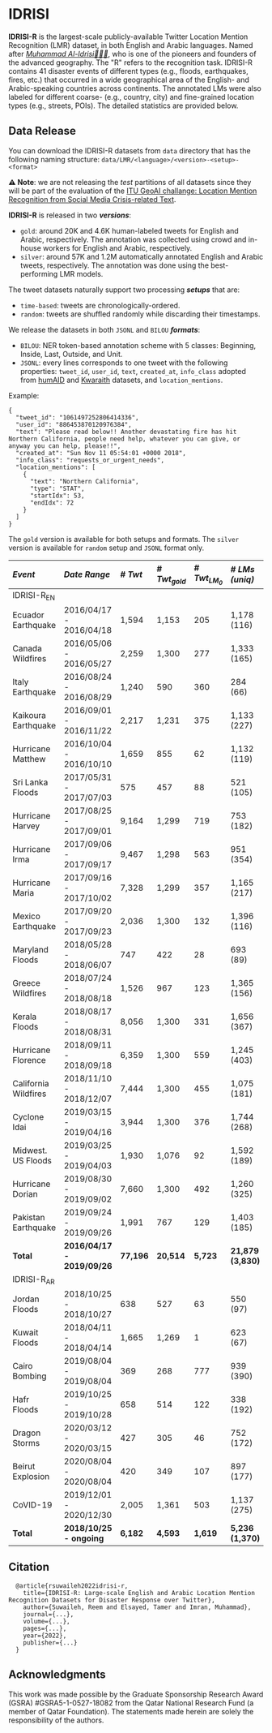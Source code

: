 # IDRISI
**IDRISI-R** is the largest-scale publicly-available Twitter Location Mention Recognition (LMR) dataset, in both English and Arabic languages. Named after [_Muhammad Al-Idrisi👳🏻‍♂️_](https://en.wikipedia.org/wiki/Muhammad_al-Idrisi), who is one of the pioneers and founders of the advanced geography. The "R" refers to the **r**ecognition task. IDRISI-R contains 41 disaster events of different types (e.g., floods, earthquakes, fires, etc.) that occurred in a wide geographical area of the English- and Arabic-speaking countries across continents. The annotated LMs were also labeled for different coarse- (e.g., country, city) and fine-grained location types (e.g., streets, POIs). The detailed statistics are provided below.


## Data Release

You can download the IDRISI-R datasets from `data` directory that has the following naming structure: `data/LMR/<language>/<version>-<setup>-<format>`

**⚠️ Note**: we are not releasing the _test_ partitions of all datasets since they will be part of the evaluation of the [ITU GeoAI challange: Location Mention Recognition from Social Media Crisis-related Text](https://geoaichallenge.aiforgood.itu.int/match/matchitem/64).

**IDRISI-R** is released in two **_versions_**: 
- `gold`: around 20K and 4.6K human-labeled tweets for English and Arabic, respectively. The annotation was collected using crowd and in-house workers for English and Arabic, respectively. 
- `silver`: around 57K and 1.2M automatically annotated English and Arabic tweets, respectively. The annotation was done using the best-performing LMR models.

The tweet datasets naturally support two processing **_setups_** that are:
- `time-based`: tweets are chronologically-ordered.
- `random`: tweets are shuffled randomly while discarding their timestamps.
 
We release the datasets in both `JSONL` and `BILOU` **_formats_**:
- `BILOU`:  NER token-based annotation scheme with 5 classes: Beginning, Inside, Last, Outside, and Unit.
- `JSONL`: every lines corresponds to one tweet with the following properties: `tweet_id`, `user_id`, `text`, `created_at`, `info_class` adopted from [humAID]( https://crisisnlp.qcri.org/humaid_dataset) and [Kwaraith]( https://github.com/alaa-a-a/kawarith) datasets, and `location_mentions`. 

Example:
```
{
  "tweet_id": "1061497252806414336",
  "user_id": "886453870120976384",
  "text": "Please read below!! Another devastating fire has hit Northern California, people need help, whatever you can give, or anyway you can help, please!!",
  "created_at": "Sun Nov 11 05:54:01 +0000 2018",
  "info_class": "requests_or_urgent_needs",
  "location_mentions": [
    {
      "text": "Northern California",
      "type": "STAT",
      "startIdx": 53,
      "endIdx": 72
    }
  ]
}
```

The `gold` version is available for both setups and formats. The `silver` version is available for `random` setup and `JSONL` format only.


| *Event*              | *Date Range*            | *# Twt*|*# Twt<sub>gold</sub>*|*# Twt<sub>LM<sub>0</sub></sub>*| *# LMs (uniq)*  |
|:-|:-|:-|:-|:-|:-|
IDRISI-R<sub>EN</sub>|||||
| Ecuador Earthquake   | 2016/04/17 - 2016/04/18 | 1,594  | 1,153        | 205            | 1,178 (116)   | 
| Canada Wildfires     | 2016/05/06 - 2016/05/27 | 2,259  | 1,300        | 277            | 1,333 (165)   | 
| Italy Earthquake     | 2016/08/24 - 2016/08/29 | 1,240  | 590          | 360            | 284 (66)      | 
| Kaikoura Earthquake  | 2016/09/01 - 2016/11/22 | 2,217  | 1,231        | 375            | 1,133 (227)   | 
| Hurricane Matthew    | 2016/10/04 - 2016/10/10 | 1,659  | 855          | 62             | 1,132 (119)   | 
| Sri Lanka Floods     | 2017/05/31 - 2017/07/03 | 575    | 457          | 88             | 521 (105)     | 
| Hurricane Harvey     | 2017/08/25 - 2017/09/01 | 9,164  | 1,299        | 719            | 753 (182)     | 
| Hurricane Irma       | 2017/09/06 - 2017/09/17 | 9,467  | 1,298        | 563            | 951 (354)     | 
| Hurricane Maria      | 2017/09/16 - 2017/10/02 | 7,328  | 1,299        | 357            | 1,165 (217)   | 
| Mexico Earthquake    | 2017/09/20 - 2017/09/23 | 2,036  | 1,300        | 132            | 1,396 (116)   | 
| Maryland Floods      | 2018/05/28 - 2018/06/07 | 747    | 422          | 28             | 693 (89)      | 
| Greece Wildfires     | 2018/07/24 - 2018/08/18 | 1,526  | 967          | 123            | 1,365 (156)   | 
| Kerala Floods        | 2018/08/17 - 2018/08/31 | 8,056  | 1,300        | 331            | 1,656 (367)   | 
| Hurricane Florence   | 2018/09/11 - 2018/09/18 | 6,359  | 1,300        | 559            | 1,245 (403)   |  
| California Wildfires | 2018/11/10 - 2018/12/07 | 7,444  | 1,300        | 455            | 1,075 (181)   | 
| Cyclone Idai         | 2019/03/15 - 2019/04/16 | 3,944  | 1,300        | 376            | 1,744 (268)   | 
| Midwest. US Floods   | 2019/03/25 - 2019/04/03 | 1,930  | 1,076        | 92             | 1,592 (189)   | 
| Hurricane Dorian     | 2019/08/30 - 2019/09/02 | 7,660  | 1,300        | 492            | 1,260 (325)   | 
| Pakistan Earthquake  | 2019/09/24 - 2019/09/26 | 1,991  | 767          | 129            | 1,403 (185)   | 
| **Total**            |**2016/04/17 - 2019/09/26**|**77,196**| **20,514**     | **5,723**        | **21,879 (3,830)**|
IDRISI-R<sub>AR</sub>	||||||
| Jordan Floods        | 2018/10/25 - 2018/10/27 | 638    | 527          | 63             | 550 (97)       | 
| Kuwait Floods        | 2018/04/11 - 2018/04/14 | 1,665  | 1,269        | 1              | 623 (67)       |
| Cairo Bombing        | 2019/08/04 - 2019/08/04 | 369    | 268          | 777            | 939 (390)      | 
| Hafr Floods          | 2019/10/25 - 2019/10/28 | 658    | 514          | 122            | 338 (192)      | 
| Dragon Storms        | 2020/03/12 - 2020/03/15 | 427    | 305          | 46             | 752 (172)      | 
| Beirut Explosion     | 2020/08/04 - 2020/08/04 | 420    | 349          | 107            | 897 (177)      | 
| CoVID-19             | 2019/12/01 - 2020/12/30 | 2,005   | 1,361         | 503            | 1,137 (275)    | 
| **Total**            | **2018/10/25 - ongoing**|**6,182**| **4,593**   | **1,619**      | **5,236 (1,370)**| 


  
## Citation
```
  @article{rsuwaileh2022idrisi-r,
    title={IDRISI-R: Large-scale English and Arabic Location Mention Recognition Datasets for Disaster Response over Twitter},
    author={Suwaileh, Reem and Elsayed, Tamer and Imran, Muhammad},
    journal={...},
    volume={...},
    pages={...},
    year={2022},
    publisher={...}
  }
```
  
## Acknowledgments
This work was made possible by the Graduate Sponsorship Research Award (GSRA) #GSRA5-1-0527-18082 from the Qatar National Research Fund (a member of Qatar Foundation). The statements made herein are solely the responsibility of the authors.

